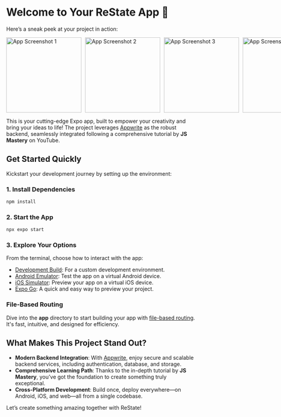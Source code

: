 # Welcome to Your ReState App 🙏

Here’s a sneak peek at your project in action:

<div style="display: flex; gap: 10px;">
  <img src="https://github.com/user-attachments/assets/b8b6a7d0-f2c7-4500-9126-9d3732514ccc" alt="App Screenshot 1" width="200" />
  <img src="https://github.com/user-attachments/assets/088d865c-3300-4108-a80c-2bffe5aa932b" alt="App Screenshot 2" width="200" />
  <img src="https://github.com/user-attachments/assets/dc3c1d18-a182-47eb-be11-fde6aee9a1d0" alt="App Screenshot 3" width="200" />
  <img src="https://github.com/user-attachments/assets/f4c39cc8-7021-4702-b420-d4fd862ba415" alt="App Screenshot 4" width="200" />
  <img src="https://github.com/user-attachments/assets/4d43a595-97ce-4e10-9f85-678629369892" alt="App Screenshot 5" width="200" />
</div>

This is your cutting-edge Expo app, built to empower your creativity and bring your ideas to life! The project leverages [Appwrite](https://appwrite.io) as the robust backend, seamlessly integrated following a comprehensive tutorial by **JS Mastery** on YouTube.

## Get Started Quickly

Kickstart your development journey by setting up the environment:

### 1. Install Dependencies

```bash
npm install
```

### 2. Start the App

```bash
npx expo start
```

### 3. Explore Your Options

From the terminal, choose how to interact with the app:

- [Development Build](https://docs.expo.dev/develop/development-builds/introduction/): For a custom development environment.
- [Android Emulator](https://docs.expo.dev/workflow/android-studio-emulator/): Test the app on a virtual Android device.
- [iOS Simulator](https://docs.expo.dev/workflow/ios-simulator/): Preview your app on a virtual iOS device.
- [Expo Go](https://expo.dev/go): A quick and easy way to preview your project.

### File-Based Routing

Dive into the **app** directory to start building your app with [file-based routing](https://docs.expo.dev/router/introduction/). It's fast, intuitive, and designed for efficiency.

## What Makes This Project Stand Out?

- **Modern Backend Integration**: With [Appwrite](https://appwrite.io), enjoy secure and scalable backend services, including authentication, database, and storage.
- **Comprehensive Learning Path**: Thanks to the in-depth tutorial by **JS Mastery**, you’ve got the foundation to create something truly exceptional.
- **Cross-Platform Development**: Build once, deploy everywhere—on Android, iOS, and web—all from a single codebase.

Let’s create something amazing together with ReState!

